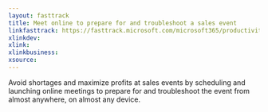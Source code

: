 ```yaml
---
layout: fasttrack
title: Meet online to prepare for and troubleshoot a sales event
linkfasttrack: https://fasttrack.microsoft.com/microsoft365/productivitylibrary/Meet-online-to-prepare-for-and-troubleshoot-a-sales-event 
xlinkdev: 
xlink: 
xlinkbusiness: 
xsource: 
---
```

Avoid shortages and maximize profits at sales events by scheduling and launching online meetings to prepare for and troubleshoot the event from almost anywhere, on almost any device.